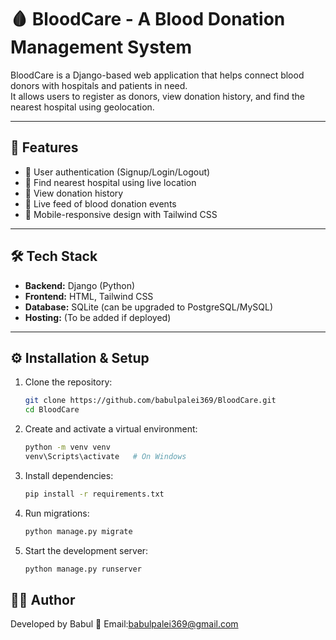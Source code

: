 # 🩸 BloodCare - A Blood Donation Management System

BloodCare is a Django-based web application that helps connect blood donors with hospitals and patients in need.  
It allows users to register as donors, view donation history, and find the nearest hospital using geolocation.

---

## 🚀 Features
- 🔑 User authentication (Signup/Login/Logout)
- 🏥 Find nearest hospital using live location
- 📜 View donation history
- 📡 Live feed of blood donation events
- 📱 Mobile-responsive design with Tailwind CSS

---

## 🛠️ Tech Stack
- **Backend:** Django (Python)
- **Frontend:** HTML, Tailwind CSS
- **Database:** SQLite (can be upgraded to PostgreSQL/MySQL)
- **Hosting:** (To be added if deployed)

---

## ⚙️ Installation & Setup

1. Clone the repository:
   ```bash
   git clone https://github.com/babulpalei369/BloodCare.git
   cd BloodCare
2. Create and activate a virtual environment:
   ```bash
   python -m venv venv
   venv\Scripts\activate   # On Windows
3. Install dependencies:
   ```bash
   pip install -r requirements.txt
4. Run migrations:
   ```bash
   python manage.py migrate
5. Start the development server:
   ```bash
   python manage.py runserver

## 👨‍💻 Author
Developed by Babul
📧 Email:babulpalei369@gmail.com



